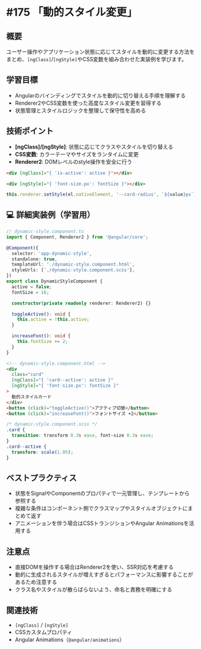 # #175 「動的スタイル変更」

## 概要
ユーザー操作やアプリケーション状態に応じてスタイルを動的に変更する方法をまとめ、`[ngClass]`/`[ngStyle]`やCSS変数を組み合わせた実装例を学びます。

## 学習目標
- Angularのバインディングでスタイルを動的に切り替える手順を理解する
- Renderer2やCSS変数を使った高度なスタイル変更を習得する
- 状態管理とスタイルロジックを整理して保守性を高める

## 技術ポイント
- **[ngClass]/[ngStyle]**: 状態に応じてクラスやスタイルを切り替える
- **CSS変数**: カラーテーマやサイズをランタイムに変更
- **Renderer2**: DOMレベルのstyle操作を安全に行う

```html
<div [ngClass]="{ 'is-active': active }"></div>
```

```html
<div [ngStyle]="{ 'font-size.px': fontSize }"></div>
```

```typescript
this.renderer.setStyle(el.nativeElement, '--card-radius', `${value}px`);
```

## 💻 詳細実装例（学習用）
```typescript
// dynamic-style.component.ts
import { Component, Renderer2 } from '@angular/core';

@Component({
  selector: 'app-dynamic-style',
  standalone: true,
  templateUrl: './dynamic-style.component.html',
  styleUrls: ['./dynamic-style.component.scss'],
})
export class DynamicStyleComponent {
  active = false;
  fontSize = 16;

  constructor(private readonly renderer: Renderer2) {}

  toggleActive(): void {
    this.active = !this.active;
  }

  increaseFont(): void {
    this.fontSize += 2;
  }
}
```

```html
<!-- dynamic-style.component.html -->
<div
  class="card"
  [ngClass]="{ 'card--active': active }"
  [ngStyle]="{ 'font-size.px': fontSize }"
>
  動的スタイルカード
</div>
<button (click)="toggleActive()">アクティブ切替</button>
<button (click)="increaseFont()">フォントサイズ +2</button>
```

```scss
/* dynamic-style.component.scss */
.card {
  transition: transform 0.3s ease, font-size 0.3s ease;
}
.card--active {
  transform: scale(1.05);
}
```

## ベストプラクティス
- 状態をSignalやComponentのプロパティで一元管理し、テンプレートから参照する
- 複雑な条件はコンポーネント側でクラスマップやスタイルオブジェクトにまとめて返す
- アニメーションを伴う場合はCSSトランジションやAngular Animationsを活用する

## 注意点
- 直接DOMを操作する場合はRenderer2を使い、SSR対応を考慮する
- 動的に生成されるスタイルが増えすぎるとパフォーマンスに影響することがあるため注意する
- クラス名やスタイルが散らばらないよう、命名と責務を明確にする

## 関連技術
- `[ngClass]` / `[ngStyle]`
- CSSカスタムプロパティ
- Angular Animations（`@angular/animations`）
